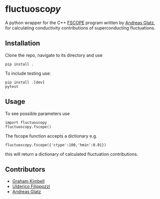 # fluctuosco*py*
A python wrapper for the C++ [FSCOPE](https://github.com/andreasglatz/FSCOPE) program written by [Andreas Glatz](https://github.com/andreasglatz), for calculating conductivity contributions of superconducting fluctuations.

## Installation

Clone the repo, navigate to its directory and use
```
pip install .
```
To include testing use:
```
pip install .[dev]
pytest
```

## Usage

To see possible parameters use
```
import fluctuoscopy
fluctuoscopy.fscope()
```
The fscope function accepts a dictionary e.g.
```
fluctuoscopy.fscope({'ctype':100,'hmin':0.01})
```
this will return a dictionary of calculated fluctuation contributions.

## Contributors

- [Graham Kimbell](https://github.com/g-kimbell)
- [Ulderico Filippozzi](https://github.com/ufilippozzi)
- [Andreas Glatz](https://github.com/andreasglatz)
